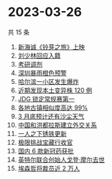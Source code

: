 # 2023-03-26

共 15 条

<!-- BEGIN -->
<!-- 最后更新时间 Sun Mar 26 2023 13:06:40 GMT+0800 (China Standard Time) -->

1. [新海诚《铃芽之旅》上映](https://www.zhihu.com/search?q=%E6%96%B0%E6%B5%B7%E8%AF%9A%E3%80%8A%E9%93%83%E8%8A%BD%E4%B9%8B%E6%97%85%E3%80%8B%E4%B8%8A%E6%98%A0)
1. [刘少林回应入籍](https://www.zhihu.com/search?q=%E5%88%98%E5%B0%91%E6%9E%97%E5%9B%9E%E5%BA%94%E5%85%A5%E7%B1%8D)
1. [考研调剂](https://www.zhihu.com/search?q=%E8%80%83%E7%A0%94%E8%B0%83%E5%89%82%20)
1. [深圳暴雨橙色预警](https://www.zhihu.com/search?q=%E6%B7%B1%E5%9C%B3%E6%9A%B4%E9%9B%A8%E6%A9%99%E8%89%B2%E9%A2%84%E8%AD%A6)
1. [哈尔滨一小区发生爆炸](https://www.zhihu.com/search?q=%E5%93%88%E5%B0%94%E6%BB%A8%E4%B8%80%E5%B0%8F%E5%8C%BA%E5%8F%91%E7%94%9F%E7%88%86%E7%82%B8)
1. [近期发现本土变异株 120 例](https://www.zhihu.com/search?q=%E8%BF%91%E6%9C%9F%E5%8F%91%E7%8E%B0%E6%9C%AC%E5%9C%9F%E5%8F%98%E5%BC%82%E6%A0%AA%20120%20%E4%BE%8B)
1. [JDG 锁定常规赛第一](https://www.zhihu.com/search?q=JDG%20%E9%94%81%E5%AE%9A%E5%B8%B8%E8%A7%84%E8%B5%9B%E7%AC%AC%E4%B8%80)
1. [各地古镇相似度高达 99%](https://www.zhihu.com/search?q=%E5%90%84%E5%9C%B0%E5%8F%A4%E9%95%87%E7%9B%B8%E4%BC%BC%E5%BA%A6%E9%AB%98%E8%BE%BE%2099%25)
1. [3 月底预计还有沙尘天气](https://www.zhihu.com/search?q=3%20%E6%9C%88%E5%BA%95%E9%A2%84%E8%AE%A1%E8%BF%98%E6%9C%89%E6%B2%99%E5%B0%98%E5%A4%A9%E6%B0%94)
1. [中国和洪都拉斯建立外交关系](https://www.zhihu.com/search?q=%E4%B8%AD%E5%9B%BD%E5%92%8C%E6%B4%AA%E9%83%BD%E6%8B%89%E6%96%AF%E5%BB%BA%E7%AB%8B%E5%A4%96%E4%BA%A4%E5%85%B3%E7%B3%BB)
1. [一人之下锈铁更新](https://www.zhihu.com/search?q=%E4%B8%80%E4%BA%BA%E4%B9%8B%E4%B8%8B%E9%94%88%E9%93%81%E6%9B%B4%E6%96%B0)
1. [极限挑战宝藏行收官](https://www.zhihu.com/search?q=%E6%9E%81%E9%99%90%E6%8C%91%E6%88%98%E5%AE%9D%E8%97%8F%E8%A1%8C%E6%94%B6%E5%AE%98)
1. [国内 6 款新冠药获批](https://www.zhihu.com/search?q=%E5%9B%BD%E5%86%85%206%20%E6%AC%BE%E6%96%B0%E5%86%A0%E8%8D%AF%E8%8E%B7%E6%89%B9)
1. [英特尔联合创始人戈登·摩尔去世](https://www.zhihu.com/search?q=%E8%8B%B1%E7%89%B9%E5%B0%94%E8%81%94%E5%90%88%E5%88%9B%E5%A7%8B%E4%BA%BA%E6%88%88%E7%99%BB%C2%B7%E6%91%A9%E5%B0%94%E5%8E%BB%E4%B8%96)
1. [埃森哲将裁员近 2 万人](https://www.zhihu.com/search?q=%E5%9F%83%E6%A3%AE%E5%93%B2%E5%B0%86%E8%A3%81%E5%91%98%E8%BF%91%202%20%E4%B8%87%E4%BA%BA)

<!-- END -->
